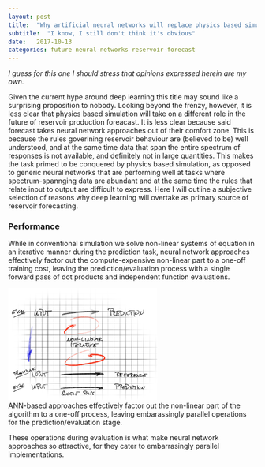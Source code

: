 ```yaml
---
layout: post
title:  "Why artificial neural networks will replace physics based simulation for reservoir performance forecasting"
subtitle:  "I know, I still don't think it's obvious"
date:   2017-10-13
categories: future neural-networks reservoir-forecast
---
```


*I guess for this one I should stress that opinions expressed herein are my own.*

Given the current hype around deep learning this title may sound like a surprising proposition to nobody. Looking beyond the frenzy, however, it is less clear that physics based simulation will take on a different role in the future of reservoir production foreacast. It is less clear because said forecast takes neural network approaches out of their comfort zone. This is because the rules goverining reservoir behaviour are (believed to be) well understood, and at the same time data that span the entire spectrum of responses is not available, and definitely not in large quantities. This makes the task primed to be conquered by physics based simulation, as opposed to generic neural networks that are performing well at tasks where spectrum-spannging data are abundant and at the same time the rules that relate input to output are difficult to express. Here I will outline a subjective selection of reasons why deep learning will overtake as primary source of reservoir forecasting.

### Performance

While in conventional simulation we solve non-linear systems of equation in an iterative manner during the prediction task, neural network approaches effectively factor out the compute-expensive non-linear part to a one-off training cost, leaving the prediction/evaluation process with a single forward pass of dot products and independent function evaluations.

<div class="fig figcenter">
  <img src="/assets/ann-sim-iteration-singlepass.png" width="60%">
  <div class="figcaption">ANN-based approaches effectively factor out the non-linear part of the algorithm to a one-off process, leaving embarassingly parallel operations for the prediction/evaluation stage.</div>
</div>

These operations during evaluation is what make neural network approaches so attractive, for they cater to embarrasingly parallel implementations.
